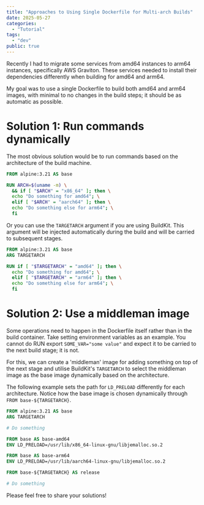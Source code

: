 ```yaml
---
title: "Approaches to Using Single Dockerfile for Multi-arch Builds"
date: 2025-05-27
categories:
  - "Tutorial"
tags:
  - "dev"
public: true
---
```


Recently I had to migrate some services from amd64 instances to arm64
instances, specifically AWS Graviton. These services needed to install
their dependencies differently when building for amd64 and arm64.

My goal was to use a single Dockerfile to build both amd64 and arm64
images, with minimal to no changes in the build steps; it should be as
automatic as possible.

# Solution 1: Run commands dynamically

The most obvious solution would be to run commands based on the
architecture of the build machine.

```dockerfile
FROM alpine:3.21 AS base

RUN ARCH=$(uname -m) \
  && if [ "$ARCH" = "x86_64" ]; then \
  echo "Do something for amd64"; \
  elif [ "$ARCH" = "aarch64" ]; then \
  echo "Do something else for arm64"; \
  fi
```

Or you can use the `TARGETARCH` argument if you are using BuildKit.
This argument will be injected automatically during the build and
will be carried to subsequent stages.

```dockerfile
FROM alpine:3.21 AS base
ARG TARGETARCH

RUN if [ "$TARGETARCH" = "amd64" ]; then \
  echo "Do something for amd64"; \
  elif [ "$TARGETARCH" = "arm64" ]; then \
  echo "Do something else for arm64"; \
  fi
```

# Solution 2: Use a middleman image

Some operations need to happen in the Dockerfile itself rather than in
the build container. Take setting environment variables as an example.
You cannot do RUN export `SOME_VAR="some value"` and expect it to be
carried to the next build stage; it is not.

For this, we can create a 'middleman' image for adding something on
top of the next stage and utilise BuildKit's `TARGETARCH` to select the
middleman image as the base image dynamically based on the architecture.

The following example sets the path for `LD_PRELOAD` differently for
each architecture. Notice how the base image is chosen dynamically
through `FROM base-${TARGETARCH}`.

```dockerfile
FROM alpine:3.21 AS base
ARG TARGETARCH

# Do something

FROM base AS base-amd64
ENV LD_PRELOAD=/usr/lib/x86_64-linux-gnu/libjemalloc.so.2

FROM base AS base-arm64
ENV LD_PRELOAD=/usr/lib/aarch64-linux-gnu/libjemalloc.so.2

FROM base-${TARGETARCH} AS release

# Do something
```

Please feel free to share your solutions!
